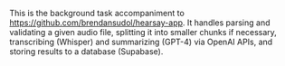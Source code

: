 This is the background task accompaniment to https://github.com/brendansudol/hearsay-app. It handles parsing and validating a given audio file, splitting it into smaller chunks if necessary, transcribing (Whisper) and summarizing (GPT-4) via OpenAI APIs, and storing results to a database (Supabase).
